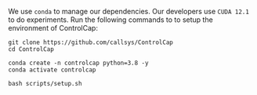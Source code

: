 We use `conda` to manage our dependencies. Our developers use `CUDA 12.1` to do experiments. Run the following commands to to setup the environment of ControlCap:
 ```
git clone https://github.com/callsys/ControlCap
cd ControlCap

conda create -n controlcap python=3.8 -y
conda activate controlcap

bash scripts/setup.sh
 ```
